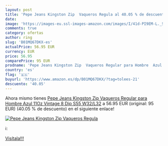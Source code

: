 ```yaml
---
layout: post
title: 'Pepe Jeans Kingston Zip  Vaqueros Regula al 40.05 % de descuento'
date: 
image: 'https://images-eu.ssl-images-amazon.com/images/I/41d-PI9EM-L._SL200_.jpg'
comments: true
category: ofertas
author: ring
slug: 'B01MQ67DKX-es'
actualPrice: 56.95 EUR
currency: EUR
price: 56.95
comparePrice: 95 EUR
prodname: 'Pepe Jeans Kingston Zip  Vaqueros Regular para Hombre  Azul  11Oz Vintage 8 Dip S55   W32/L32'
country: 'es'
flag: '🇪🇸'
buyurl: 'https://www.amazon.es/dp/B01MQ67DKX/?tag=tolees-21'
descuento: '40.05'
---
```


Ahora mismo tienes [Pepe Jeans Kingston Zip  Vaqueros Regular para Hombre  Azul  11Oz Vintage 8 Dip S55   W32/L32](https://www.amazon.es/dp/B01MQ67DKX/?tag=tolees-21) a 56.95 EUR (original: 95 EUR) (40.05 %  de descuento) en el siguiente enlace!

[![Pepe Jeans Kingston Zip  Vaqueros Regula](https://images-eu.ssl-images-amazon.com/images/I/41d-PI9EM-L._SL200_.jpg)](https://www.amazon.es/dp/B01MQ67DKX/?tag=tolees-21)

ℹ️:


[Visítala!!!](https://www.amazon.es/dp/B01MQ67DKX/?tag=tolees-21)

